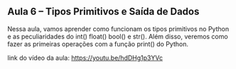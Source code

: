 ## Aula 6 – Tipos Primitivos e Saída de Dados

Nessa aula, vamos aprender como funcionam os tipos primitivos no Python e as peculiaridades do int() float() bool() e str(). 
Além disso, veremos como fazer as primeiras operações com a função print() do Python.

link do vídeo da aula: https://youtu.be/hdDHg1p3YVc
